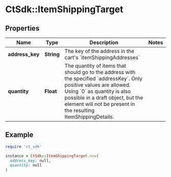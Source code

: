 # CtSdk::ItemShippingTarget

## Properties

| Name | Type | Description | Notes |
| ---- | ---- | ----------- | ----- |
| **address_key** | **String** | The key of the address in the cart&#39;s &#x60;itemShippingAddresses&#x60; |  |
| **quantity** | **Float** | The quantity of items that should go to the address with the specified &#x60;addressKey&#x60;. Only positive values are allowed. Using &#x60;0&#x60; as quantity is also possible in a draft object, but the element will not be present in the resulting ItemShippingDetails. |  |

## Example

```ruby
require 'ct_sdk'

instance = CtSdk::ItemShippingTarget.new(
  address_key: null,
  quantity: null
)
```

